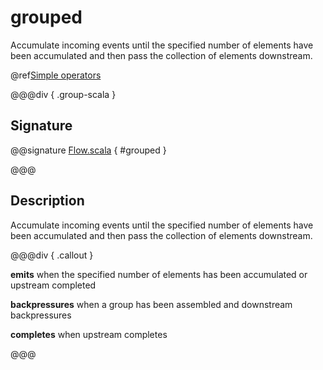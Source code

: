 # grouped

Accumulate incoming events until the specified number of elements have been accumulated and then pass the collection of elements downstream.

@ref[Simple operators](../index.md#simple-operators)

@@@div { .group-scala }

## Signature

@@signature [Flow.scala]($akka$/akka-stream/src/main/scala/akka/stream/scaladsl/Flow.scala) { #grouped }

@@@

## Description

Accumulate incoming events until the specified number of elements have been accumulated and then pass the collection of
elements downstream.


@@@div { .callout }

**emits** when the specified number of elements has been accumulated or upstream completed

**backpressures** when a group has been assembled and downstream backpressures

**completes** when upstream completes

@@@

